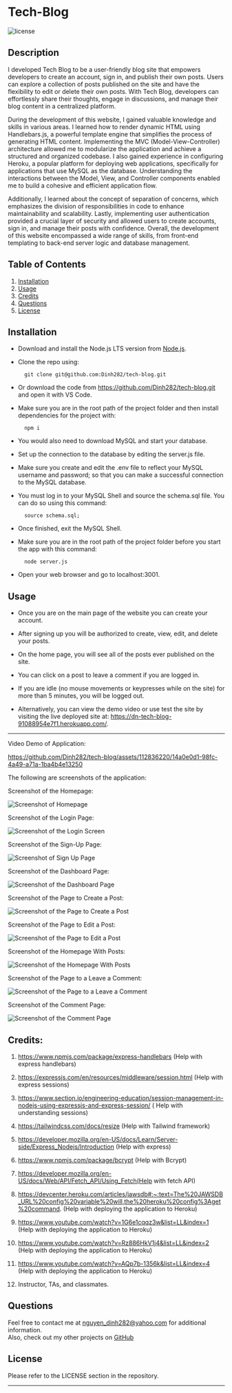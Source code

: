 # Tech-Blog

![license](https://img.shields.io/badge/License-MIT-yellowgreen)

## Description

I developed Tech Blog to be a user-friendly blog site that empowers developers to create an account, sign in, and publish their own posts. Users can explore a collection of posts published on the site and have the flexibility to edit or delete their own posts. With Tech Blog, developers can effortlessly share their thoughts, engage in discussions, and manage their blog content in a centralized platform.

During the development of this website, I gained valuable knowledge and skills in various areas. I learned how to render dynamic HTML using Handlebars.js, a powerful template engine that simplifies the process of generating HTML content. Implementing the MVC (Model-View-Controller) architecture allowed me to modularize the application and achieve a structured and organized codebase. I also gained experience in configuring Heroku, a popular platform for deploying web applications, specifically for applications that use MySQL as the database. Understanding the interactions between the Model, View, and Controller components enabled me to build a cohesive and efficient application flow. 

Additionally, I learned about the concept of separation of concerns, which emphasizes the division of responsibilities in code to enhance maintainability and scalability. Lastly, implementing user authentication provided a crucial layer of security and allowed users to create accounts, sign in, and manage their posts with confidence. Overall, the development of this website encompassed a wide range of skills, from front-end templating to back-end server logic and database management.


## Table of Contents
1. [Installation](#installation)
2. [Usage](#usage)
3. [Credits](#credits)
4. [Questions](#questions)  
5. [License](#license)


## Installation

- Download and install the Node.js LTS version from [Node.js](https://nodejs.org/en).
- Clone the repo using:

        git clone git@github.com:Dinh282/tech-blog.git

 - Or download the code from https://github.com/Dinh282/tech-blog.git and
open it with VS Code.       
- Make sure you are in the root path of the project folder and then install dependencies for the project with:

        npm i

- You would also need to download MySQL and start your database. 
- Set up the connection to the database by editing the server.js file. 
- Make sure you create and edit the .env file to reflect your MySQL username and password; so that you can make a successful connection to the MySQL database.
- You must log in to your MySQL Shell and source the schema.sql file. You can do so using this command:

        source schema.sql;  

- Once finished, exit the MySQL Shell.
- Make sure you are in the root path of the project folder before you start the app with this command:

        node server.js

- Open your web browser and go to localhost:3001.


## Usage

- Once you are on the main page of the website you can create your account.
- After signing up you will be authorized to create, view, edit, and delete your posts.
- On the home page, you will see all of the posts ever published on the site.
- You can click on a post to leave a comment if you are logged in.
- If you are idle (no mouse movements or keypresses while on the site) for more than 5 minutes, you will be logged out. 

- Alternatively, you can view the demo video or use test the site by visiting the live deployed site at: https://dn-tech-blog-91088954e7f1.herokuapp.com/.

---

Video Demo of Application:



https://github.com/Dinh282/tech-blog/assets/112836220/14a0e0d1-98fc-4a49-a71a-1ba4b4e13250



The following are screenshots of the application:

Screenshot of the Homepage:

![Screenshot of Homepage](./assets/homepage-not-loggedin.jpg)

Screenshot of the Login Page:

![Screenshot of the Login Screen](./assets/login-screen.jpg)

Screenshot of the Sign-Up Page:

![Screenshot of Sign Up Page](./assets/signup-screen.jpg)

Screenshot of the Dashboard Page:

![Screenshot of the Dashboard Page](./assets/dashboard-screen.jpg)

Screenshot of the Page to Create a Post:

![Screenshot of the Page to Create a Post](./assets/create-post-screen.jpg)

Screenshot of the Page to Edit a Post:

![Screenshot of the Page to Edit a Post](./assets/edit-post-page.jpg)

Screenshot of the Homepage With Posts: 

![Screenshot of the Homepage With Posts](./assets/homepage-with-posts.jpg)

Screenshot of the Page to a Leave a Comment:

![Screenshot of the Page to a Leave a Comment](./assets/leave-comment-page.jpg)

Screenshot of the Comment Page:

![Screenshot of the Comment Page](./assets/comment-page.jpg)


## Credits:
1. https://www.npmjs.com/package/express-handlebars (Help with express handlebars)

2. https://expressjs.com/en/resources/middleware/session.html (Help with express sessions)

3. https://www.section.io/engineering-education/session-management-in-nodejs-using-expressjs-and-express-session/ ( Help with understanding sessions)

4. https://tailwindcss.com/docs/resize (Help with Tailwind framework)

5. https://developer.mozilla.org/en-US/docs/Learn/Server-side/Express_Nodejs/Introduction (Help with express)

6. https://www.npmjs.com/package/bcrypt (Help with Bcrypt)

7. https://developer.mozilla.org/en-US/docs/Web/API/Fetch_API/Using_Fetch(Help with fetch API)

8. https://devcenter.heroku.com/articles/jawsdb#:~:text=The%20JAWSDB_URL%20config%20variable%20will,the%20heroku%20config%3Aget%20command. (Help with deploying the application to Heroku)

9. https://www.youtube.com/watch?v=1G6e1cqqz3w&list=LL&index=1 (Help with deploying the application to Heroku)

10. https://www.youtube.com/watch?v=Rz886HkV1j4&list=LL&index=2 (Help with deploying the application to Heroku)

11. https://www.youtube.com/watch?v=AQp7b-1356k&list=LL&index=4 (Help with deploying the application to Heroku)

12. Instructor, TAs, and classmates.

## Questions
Feel free to contact me at nguyen_dinh282@yahoo.com for additional information.  
Also, check out my other projects on [GitHub](https://github.com/Dinh282)


## License

Please refer to the LICENSE section in the repository.


---
